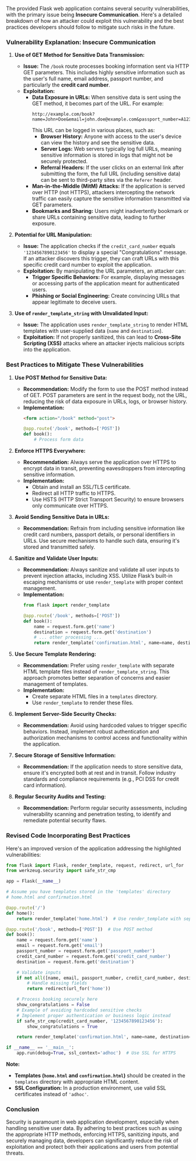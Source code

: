 The provided Flask web application contains several security vulnerabilities, with the primary issue being **Insecure Communication**. Here's a detailed breakdown of how an attacker could exploit this vulnerability and the best practices developers should follow to mitigate such risks in the future.

### **Vulnerability Explanation: Insecure Communication**

1. **Use of GET Method for Sensitive Data Transmission:**
   - **Issue:** The `/book` route processes booking information sent via HTTP GET parameters. This includes highly sensitive information such as the user's full name, email address, passport number, and particularly the **credit card number**.
   - **Exploitation:** 
     - **Data Exposure in URLs:** When sensitive data is sent using the GET method, it becomes part of the URL. For example:
       ```
       http://example.com/book?name=John+Doe&email=john.doe@example.com&passport_number=A12345678&credit_card_number=1234567890123456&destination=Paris
       ```
       This URL can be logged in various places, such as:
       - **Browser History:** Anyone with access to the user's device can view the history and see the sensitive data.
       - **Server Logs:** Web servers typically log full URLs, meaning sensitive information is stored in logs that might not be securely protected.
       - **Referral Headers:** If the user clicks on an external link after submitting the form, the full URL (including sensitive data) can be sent to third-party sites via the `Referer` header.
     - **Man-in-the-Middle (MitM) Attacks:** If the application is served over HTTP (not HTTPS), attackers intercepting the network traffic can easily capture the sensitive information transmitted via GET parameters.
     - **Bookmarks and Sharing:** Users might inadvertently bookmark or share URLs containing sensitive data, leading to further exposure.

2. **Potential for URL Manipulation:**
   - **Issue:** The application checks if the `credit_card_number` equals `'1234567890123456'` to display a special "Congratulations" message. If an attacker discovers this trigger, they can craft URLs with this specific credit card number to exploit the application.
   - **Exploitation:** By manipulating the URL parameters, an attacker can:
     - **Trigger Specific Behaviors:** For example, displaying messages or accessing parts of the application meant for authenticated users.
     - **Phishing or Social Engineering:** Create convincing URLs that appear legitimate to deceive users.

3. **Use of `render_template_string` with Unvalidated Input:**
   - **Issue:** The application uses `render_template_string` to render HTML templates with user-supplied data (`name` and `destination`).
   - **Exploitation:** If not properly sanitized, this can lead to **Cross-Site Scripting (XSS)** attacks where an attacker injects malicious scripts into the application.

### **Best Practices to Mitigate These Vulnerabilities**

1. **Use POST Method for Sensitive Data:**
   - **Recommendation:** Modify the form to use the POST method instead of GET. POST parameters are sent in the request body, not the URL, reducing the risk of data exposure in URLs, logs, or browser history.
   - **Implementation:**
     ```html
     <form action="/book" method="post">
     ```
     ```python
     @app.route('/book', methods=['POST'])
     def book():
         # Process form data
     ```

2. **Enforce HTTPS Everywhere:**
   - **Recommendation:** Always serve the application over HTTPS to encrypt data in transit, preventing eavesdroppers from intercepting sensitive information.
   - **Implementation:**
     - Obtain and install an SSL/TLS certificate.
     - Redirect all HTTP traffic to HTTPS.
     - Use HSTS (HTTP Strict Transport Security) to ensure browsers only communicate over HTTPS.

3. **Avoid Sending Sensitive Data in URLs:**
   - **Recommendation:** Refrain from including sensitive information like credit card numbers, passport details, or personal identifiers in URLs. Use secure mechanisms to handle such data, ensuring it's stored and transmitted safely.

4. **Sanitize and Validate User Inputs:**
   - **Recommendation:** Always sanitize and validate all user inputs to prevent injection attacks, including XSS. Utilize Flask’s built-in escaping mechanisms or use `render_template` with proper context management.
   - **Implementation:**
     ```python
     from flask import render_template

     @app.route('/book', methods=['POST'])
     def book():
         name = request.form.get('name')
         destination = request.form.get('destination')
         # ... other processing ...
         return render_template('confirmation.html', name=name, destination=destination)
     ```

5. **Use Secure Template Rendering:**
   - **Recommendation:** Prefer using `render_template` with separate HTML template files instead of `render_template_string`. This approach promotes better separation of concerns and easier management of templates.
   - **Implementation:**
     - Create separate HTML files in a `templates` directory.
     - Use `render_template` to render these files.

6. **Implement Server-Side Security Checks:**
   - **Recommendation:** Avoid using hardcoded values to trigger specific behaviors. Instead, implement robust authentication and authorization mechanisms to control access and functionality within the application.

7. **Secure Storage of Sensitive Information:**
   - **Recommendation:** If the application needs to store sensitive data, ensure it's encrypted both at rest and in transit. Follow industry standards and compliance requirements (e.g., PCI DSS for credit card information).

8. **Regular Security Audits and Testing:**
   - **Recommendation:** Perform regular security assessments, including vulnerability scanning and penetration testing, to identify and remediate potential security flaws.

### **Revised Code Incorporating Best Practices**

Here's an improved version of the application addressing the highlighted vulnerabilities:

```python
from flask import Flask, render_template, request, redirect, url_for
from werkzeug.security import safe_str_cmp

app = Flask(__name__)

# Assume you have templates stored in the 'templates' directory
# home.html and confirmation.html

@app.route('/')
def home():
    return render_template('home.html')  # Use render_template with separate HTML files

@app.route('/book', methods=['POST'])  # Use POST method
def book():
    name = request.form.get('name')
    email = request.form.get('email')
    passport_number = request.form.get('passport_number')
    credit_card_number = request.form.get('credit_card_number')
    destination = request.form.get('destination')

    # Validate inputs
    if not all([name, email, passport_number, credit_card_number, destination]):
        # Handle missing fields
        return redirect(url_for('home'))

    # Process booking securely here
    show_congratulations = False
    # Example of avoiding hardcoded sensitive checks
    # Implement proper authentication or business logic instead
    if safe_str_cmp(credit_card_number, '1234567890123456'):
        show_congratulations = True

    return render_template('confirmation.html', name=name, destination=destination, show_congratulations=show_congratulations)

if __name__ == '__main__':
    app.run(debug=True, ssl_context='adhoc')  # Use SSL for HTTPS
```

**Note:**
- **Templates (`home.html` and `confirmation.html`)** should be created in the `templates` directory with appropriate HTML content.
- **SSL Configuration:** In a production environment, use valid SSL certificates instead of `'adhoc'`.

### **Conclusion**

Security is paramount in web application development, especially when handling sensitive user data. By adhering to best practices such as using the appropriate HTTP methods, enforcing HTTPS, sanitizing inputs, and securely managing data, developers can significantly reduce the risk of exploitation and protect both their applications and users from potential threats.